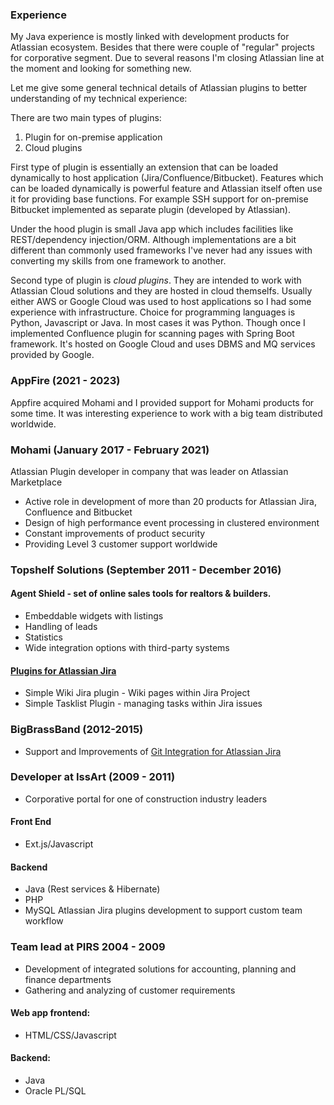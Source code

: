 ### Experience
My Java experience is mostly linked with development products for Atlassian ecosystem. Besides that there were couple of "regular" projects for corporative segment. Due to several reasons I'm closing Atlassian line at the moment and looking for something new. 

Let me give some general technical details of Atlassian plugins to better understanding of my technical experience: 

There are two main types of plugins:
1. Plugin for on-premise application 
2. Cloud plugins

First type of plugin is essentially an extension that can be loaded dynamically to host application (Jira/Confluence/Bitbucket). Features which can be loaded dynamically is powerful feature and Atlassian itself often use it for providing base functions.  For example SSH support for on-premise Bitbucket implemented as separate plugin (developed by Atlassian). 

Under the hood plugin is small Java app which includes facilities like REST/dependency injection/ORM. Although implementations are a bit different than commonly used frameworks I've never had any issues with converting my skills from one framework to another.

Second type of plugin is *cloud plugins*. They are intended to work with Atlassian Cloud solutions and they are hosted in cloud themselfs. Usually either AWS or Google Cloud was used to host applications so I had some experience with infrastructure. Choice for programming languages is Python, Javascript or Java. In most cases it was Python. Though once I implemented Confluence plugin for scanning pages with Spring Boot framework. It's hosted on Google Cloud and uses DBMS and MQ services provided by Google. 

### AppFire (2021 - 2023)

Appfire acquired Mohami and I provided support for Mohami products for some time. It was interesting experience to work with a big team distributed worldwide.

### Mohami (January 2017 - February 2021)

Atlassian Plugin developer in company that was leader on Atlassian Marketplace
- Active role in development of more than 20 products for Atlassian Jira,
Confluence and Bitbucket
- Design of high performance event processing in clustered environment
- Constant improvements of product security
- Providing Level 3 customer support worldwide

### Topshelf Solutions (September 2011 - December 2016)

#### Agent Shield - set of online sales tools for realtors & builders.

- Embeddable widgets with listings
- Handling of leads
- Statistics
- Wide integration options with third-party systems

#### [Plugins for Atlassian Jira](https://marketplace.atlassian.com/vendors/1210684)

- Simple Wiki Jira plugin - Wiki pages within Jira Project
- Simple Tasklist Plugin - managing tasks within Jira issues

### BigBrassBand (2012-2015)

- Support and Improvements of [Git Integration for Atlassian Jira](https://marketplace.atlassian.com/apps/4984/git-integration-for-jira)

### Developer at IssArt (2009 - 2011)

- Corporative portal for one of construction industry leaders

#### Front End

- Ext.js/Javascript

#### Backend

- Java (Rest services & Hibernate)
- PHP
- MySQL
Atlassian Jira plugins development to support custom team workflow

### Team lead at PIRS 2004 - 2009

- Development of integrated solutions for accounting, planning and finance departments
- Gathering and analyzing of customer requirements

#### Web app frontend:

- HTML/CSS/Javascript

#### Backend:

- Java
- Oracle PL/SQL
